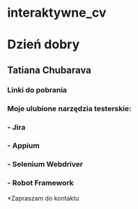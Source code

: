 # interaktywne_cv

# Dzień dobry

## Tatiana Chubarava

### Linki do pobrania

### Moje ulubione narzędzia testerskie:
### - Jira
### - Appium
### - Selenium Webdriver
### - Robot Framework

*Zapraszam do kontaktu


